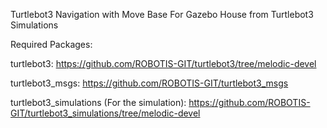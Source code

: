 Turtlebot3 Navigation with Move Base 
  For Gazebo House from Turtlebot3 Simulations

Required Packages:

turtlebot3: 
https://github.com/ROBOTIS-GIT/turtlebot3/tree/melodic-devel

turtlebot3_msgs: 
https://github.com/ROBOTIS-GIT/turtlebot3_msgs

turtlebot3_simulations (For the simulation): 
https://github.com/ROBOTIS-GIT/turtlebot3_simulations/tree/melodic-devel
